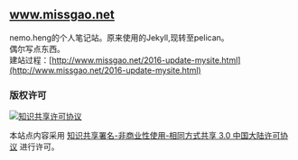 www.missgao.net
------------

nemo.heng的个人笔记站。原来使用的Jekyll,现转至pelican。  
偶尔写点东西。  
建站过程：[http://www.missgao.net/2016-update-mysite.html](http://www.missgao.net/2016-update-mysite.html)

### 版权许可
[![知识共享许可协议](https://i.creativecommons.org/l/by-nc-sa/3.0/cn/88x31.png)][cc]

本站点内容采用
[知识共享署名-非商业性使用-相同方式共享 3.0 中国大陆许可协议][cc]
进行许可。

[cc]: http://creativecommons.org/licenses/by-nc-sa/3.0/cn/ "license"


